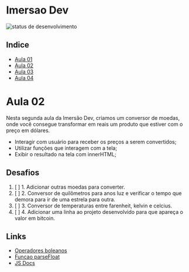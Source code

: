 # Imersao Dev
![status de desenvolvimento](http://img.shields.io/static/v1?label=STATUS&message=EM%20DESENVOLVIMENTO&color=GREEN&style=for-the-badge)

## Indice
* [Aula 01](https://github.com/LevoratoJoao/Imersao-Dev/tree/main/calculadoraMedia)
* [Aula 02](https://github.com/LevoratoJoao/Imersao-Dev/tree/main/conversorMoedas)
* [Aula 03](https://github.com/LevoratoJoao/Imersao-Dev/tree/main/mentalista)
* [Aula 04](https://github.com/LevoratoJoao/Imersao-Dev/tree/main/aluraFlix)

# Aula 02
Nesta segunda aula da Imersão Dev, criamos um conversor de moedas, onde você consegue transformar em reais um produto que estiver com o preço em dólares.
* Interagir com usuário para receber os preços a serem convertidos;
* Utilizar funções que interagem com a tela;
* Exibir o resultado na tela com innerHTML;

## Desafios
1. [ ] 1. Adicionar outras moedas para converter.
2. [ ] 2. Conversor de quilômetros para anos luz e verificar o tempo que demora para ir de uma estrela para outra.
3. [ ] 3. Conversor de temperaturas entre farenheit, kelvin e celcius.
4. [ ] 4. Adicionar uma linha ao projeto desenvolvido para que apareça o valor em bitcoin.

## Links
* [Operadores boleanos](https://developer.mozilla.org/pt-BR/docs/Web/JavaScript/Guide/Expressions_and_operators)
* [Funcao parseFloat](https://developer.mozilla.org/pt-BR/docs/Web/JavaScript/Reference/Global_Objects/parseFloat)
* [JS Docs](https://developer.mozilla.org/pt-BR/docs/Web/JavaScript)
